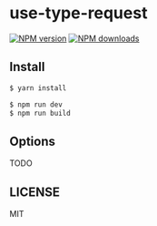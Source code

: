 # use-type-request

[![NPM version](https://img.shields.io/npm/v/use-type-request.svg?style=flat)](https://npmjs.org/package/use-type-request)
[![NPM downloads](http://img.shields.io/npm/dm/use-type-request.svg?style=flat)](https://npmjs.org/package/use-type-request)

## Install

```bash
$ yarn install
```

```bash
$ npm run dev
$ npm run build
```

## Options

TODO

## LICENSE

MIT
